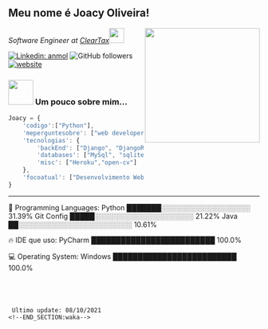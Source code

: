 <h2>Meu nome é Joacy Oliveira!</h2>
<img align='right' src="https://media.giphy.com/media/M9gbBd9nbDrOTu1Mqx/giphy.gif" width="230">
<p><em>Software Engineer at <a href="http://www.cleartax.in">ClearTax</a><img src="https://media.giphy.com/media/WUlplcMpOCEmTGBtBW/giphy.gif" width="30"> 
</em></p>

[![Linkedin: anmol](https://img.shields.io/badge/-anmol-blue?style=flat-square&logo=Linkedin&logoColor=white&link=https://www.linkedin.com/in/anmol-p-singh/)](https://www.linkedin.com/in/joacyoliveira/)
![GitHub followers](https://img.shields.io/github/followers/JoacyOliveira?label=Follow&style=social)
[![website](https://img.shields.io/badge/Website-46a2f1.svg?&style=flat-square&logo=Google-Chrome&logoColor=white&link=https://anmolsingh.me/)](https://joacy-portfolio.herokuapp.com/)


### <img src="https://media.giphy.com/media/VgCDAzcKvsR6OM0uWg/giphy.gif" width="50"> Um pouco sobre mim...  

```javascript
Joacy = {
    'codigo':["Python"],
    'meperguntesobre': ["web developer", "tecnologia", "rec"],
    'tecnologias': {
        'backEnd': ["Django", "DjangoRest"],
        'databases': ["MySql", "sqlite"],
        'misc': ["Heroku","open-cv"]
    },
    'focoatual': ["Desenvolvimento Web"],
}
```

---
<!--START_SECTION:waka-->

💬 Programming Languages: 
Python                                        ███████░░░░░░░░░░░░░░░░░░   31.39% 
Git Config                                    █████░░░░░░░░░░░░░░░░░░░░   21.22% 
Java                                          ██░░░░░░░░░░░░░░░░░░░░░░░   10.61%

🔥 IDE que uso: 
PyCharm                                      █████████████████████████   100.0%

💻 Operating System: 
Windows                                      █████████████████████████   100.0%

```




 Ultimo update: 08/10/2021
<!--END_SECTION:waka-->
